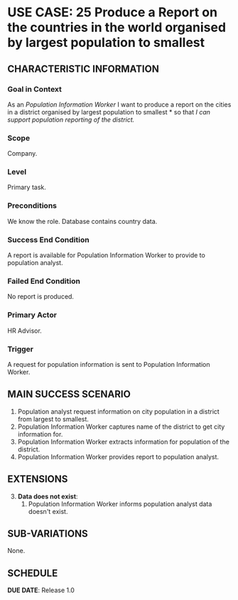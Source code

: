 # USE CASE: 25 Produce a Report on the countries in the world organised by largest population to smallest

## CHARACTERISTIC INFORMATION

### Goal in Context

As an *Population Information Worker* I want to produce a report on the cities in a district organised by largest population to smallest * so that *I can support population reporting of the district.*

### Scope

Company.

### Level

Primary task.

### Preconditions

We know the role.  Database contains country data.

### Success End Condition

A report is available for Population Information Worker to provide to population analyst.

### Failed End Condition

No report is produced.

### Primary Actor

HR Advisor.

### Trigger

A request for population information is sent to Population Information Worker.

## MAIN SUCCESS SCENARIO

1. Population analyst request information on city population in a district from largest to smallest.
2. Population Information Worker captures name of the district to get city information for.
3. Population Information Worker extracts information for population of the district.
4. Population Information Worker provides report to population analyst.

## EXTENSIONS

3. **Data does not exist**:
    1. Population Information Worker informs population analyst data doesn't exist.

## SUB-VARIATIONS

None.

## SCHEDULE

**DUE DATE**: Release 1.0